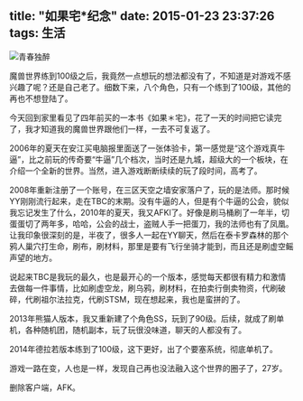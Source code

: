 title: "如果宅*纪念"
date: 2015-01-23 23:37:26
tags: 生活
---

![青春独醉](http://websources.qiniudn.com/img/mywow.png)

魔兽世界练到100级之后，我竟然一点想玩的想法都没有了，不知道是对游戏不感兴趣了呢？还是自己老了。细数下来，八个角色，只有一个练到了100级，其他的再也不想登陆了。

今天回到家里看见了四年前买的一本书《如果＊宅》，花了一天的时间把它读完了，我才知道我的魔兽世界跟他们一样，一去不可复返了。

2006年的夏天在安江买电脑报里面送了一张体验卡，第一感觉是“这个游戏真牛逼”，比之前玩的传奇要“牛逼”几个档次，当时还是九城，超级大的一个板块，在介绍一个全新的世界。当然，进入游戏断断续续的玩了段时间，高考了。

2008年重新注册了一个账号，在三区天空之墙安家落户了，玩的是法师。那时候YY刚刚流行起来，走在TBC的末期。没有牛逼的人，但是有个牛逼的公会，貌似我忘记发生了什么，2010年的夏天，我又AFKl了。好像是刷马桶刷了一年半，切蛋蛋切了两年多，哈哈，公会的战士，盗贼人手一把蛋刀，我的法师也有了凤凰。让我印象很深刻的是，半夜了，很多人一起在YY聊天，然后在泰卡罗森林的那个鸦人巢穴打生命，刷布，刷材料，那里是要有飞行坐骑才能到，而且还是刷虚空鳐声望的地方。

说起来TBC是我玩的最久，也是最开心的一个版本，感觉每天都很有精力和激情去做每一件事情，比如刷虚空龙，刷乌鸦，刷材料，在拍卖行倒卖物资，代刷破碎，代刷祖尔法拉克，代刷STSM，现在想起来，我也是蛮拼的了。

2013年熊猫人版本，我又重新建了个角色SS，玩到了90级。后续，就成了刷单机，各种随机团，随机副本，玩了玩很没味道，聊天的人都没有了。

2014年德拉若版本练到了100级，这下更好，出了个要塞系统，彻底单机了。

游戏一路在变，人也是一样，发现自己再也没法融入这个世界的圈子了，27岁。

删除客户端，AFK。
